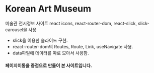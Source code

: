 # Korean Art Museum

미술관 전시정보 사이트
react icons, react-router-dom, react-slick, slick-carousel을 사용

- slick을 이용한 슬라이드 구현.
- react-router-dom의 Routes, Route, Link, useNavigate 사용.
- data파일에 데이터를 따로 모아서 사용함.

#### 페이지이동을 중점으로 만들어 본 사이트입니다.
